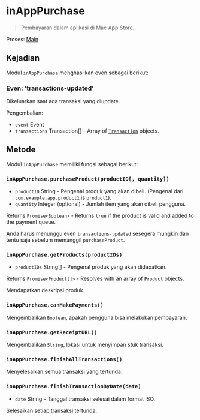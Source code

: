 # inAppPurchase

> Pembayaran dalam aplikasi di Mac App Store.

Proses: [Main](../glossary.md#main-process)

## Kejadian

Modul `inAppPurchase` menghasilkan even sebagai berikut:

### Even: 'transactions-updated'

Dikeluarkan saat ada transaksi yang diupdate.

Pengembalian:

* `event` Event
* `transactions` Transaction[] - Array of [`Transaction`](structures/transaction.md) objects.

## Metode

Modul `inAppPurchase` memiliki fungsi sebagai berikut:

### `inAppPurchase.purchaseProduct(productID[, quantity])`

* `productID` String - Pengenal produk yang akan dibeli. (Pengenal dari `com.example.app.product1` is `product1`).
* `quantity` Integer (optional) - Jumlah item yang akan dibeli pengguna.

Returns `Promise<Boolean>` - Returns `true` if the product is valid and added to the payment queue.

Anda harus menunggu even `transactions-updated` sesegera mungkin dan tentu saja sebelum memanggil `purchaseProduct`.

### `inAppPurchase.getProducts(productIDs)`

* `productIDs` String[] - Pengenal produk yang akan didapatkan.

Returns `Promise<Product[]>` - Resolves with an array of [`Product`](structures/product.md) objects.

Mendapatkan deskripsi produk.

### `inAppPurchase.canMakePayments()`

Mengembalikan `Boolean`, apakah pengguna bisa melakukan pembayaran.

### `inAppPurchase.getReceiptURL()`

Mengembalikan `String`, lokasi untuk menyimpan stuk transaksi.

### `inAppPurchase.finishAllTransactions()`

Menyelesaikan semua transaksi yang tertunda.

### `inAppPurchase.finishTransactionByDate(date)`

* `date` String - Tanggal transaksi selesai dalam format ISO.

Selesaikan setiap transaksi tertunda.

